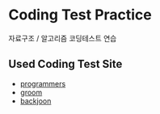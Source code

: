 # Coding Test Practice
자료구조 / 알고리즘 코딩테스트 연습

## Used Coding Test Site
- [programmers](https://programmers.co.kr/learn/challenges?tab=all_challenges)
- [groom](https://level.goorm.io/)
- [backjoon](https://www.acmicpc.net/problemset)